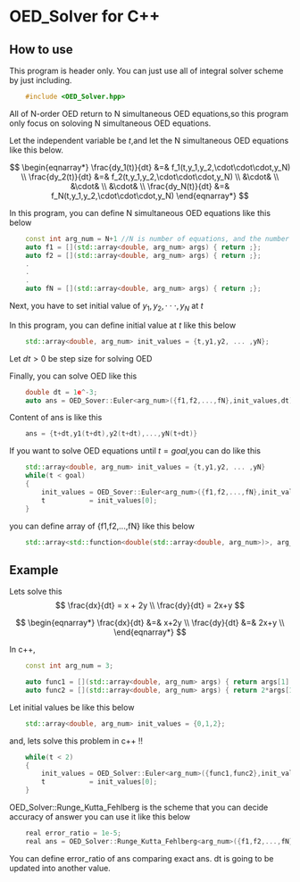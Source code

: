 # OED_Solver for C++

## How to use

This program is header only.
You can just use all of integral solver scheme by just including.

```c++
    #include <OED_Solver.hpp>
```

All of N-order OED return to N simultaneous OED equations,so this program only focus on soloving N simultaneous OED equations.

Let the independent variable be $t$,and let the N simultaneous OED equations like this below.

$$
\begin{eqnarray*}
\frac{dy_1(t)}{dt} &=& f_1(t,y_1,y_2,\cdot\cdot\cdot,y_N) \\
\frac{dy_2(t)}{dt} &=& f_2(t,y_1,y_2,\cdot\cdot\cdot,y_N) \\
&\cdot& \\
&\cdot& \\
&\cdot& \\
\frac{dy_N(t)}{dt} &=& f_N(t,y_1,y_2,\cdot\cdot\cdot,y_N)
\end{eqnarray*}
$$

In this program, you can define N simultaneous OED equations like this below

```c++
    const int arg_num = N+1 //N is number of equations, and the number of independent variable is 1 so arg num is
    auto f1 = [](std::array<double, arg_num> args) { return ;};
    auto f2 = [](std::array<double, arg_num> args) { return ;};
    .
    .
    .
    auto fN = [](std::array<double, arg_num> args) { return ;};
```

Next, you have to set initial value of $y_1,y_2,\cdot\cdot\cdot,y_N$ at $t$

In this program, you can define initial value at $t$ like this below

```c++
    std::array<double, arg_num> init_values = {t,y1,y2, ... ,yN};
```

Let $dt>0$ be step size for solving OED

Finally, you can solve OED like this

```c++
    double dt = 1e^-3;
    auto ans = OED_Sover::Euler<arg_num>({f1,f2,...,fN},init_values,dt);
```

Content of ans is like this

```c++
    ans = {t+dt,y1(t+dt),y2(t+dt),...,yN(t+dt)}
```

If you want to solve OED equations until $t = goal$,you can do like this

```c++
    std::array<double, arg_num> init_values = {t,y1,y2, ... ,yN}
    while(t < goal)
    {
        init_values = OED_Sover::Euler<arg_num>({f1,f2,...,fN},init_values,dt);
        t           = init_values[0];
    }
```

you can define array of {f1,f2,...,fN} like this below

```c++
    std::array<std::function<double(std::array<double, arg_num>)>, arg_num-1> equations = {f1,f2,...,fN}
```

## Example

Lets solve this
$$
    \frac{dx}{dt} = x + 2y \\
    \frac{dy}{dt} = 2x+y
$$

$$
\begin{eqnarray*}
\frac{dx}{dt} &=& x+2y \\
\frac{dy}{dt} &=& 2x+y \\
\end{eqnarray*}
$$

In c++,

```c++
    const int arg_num = 3;

    auto func1 = [](std::array<double, arg_num> args) { return args[1] + 2*args[2];};
    auto func2 = [](std::array<double, arg_num> args) { return 2*args[1] + args[2];};
```

Let initial values be like this below

```c++
    std::array<double, arg_num> init_values = {0,1,2};
```

and, lets solve this problem in c++ !!

```c++
    while(t < 2)
    {
        init_values = OED_Solver::Euler<arg_num>({func1,func2},init_values,dt);
        t           = init_values[0];
    }
```

OED_Solver::Runge_Kutta_Fehlberg is the scheme that you can decide accuracy of answer
you can use it like this below

```c++
    real error_ratio = 1e-5;
    real ans = OED_Solver::Runge_Kutta_Fehlberg<arg_num>({f1,f2,...,fN},init_values,dt,error_ratio);
```

You can define error_ratio of ans comparing exact ans. dt is going to be updated into another value.
